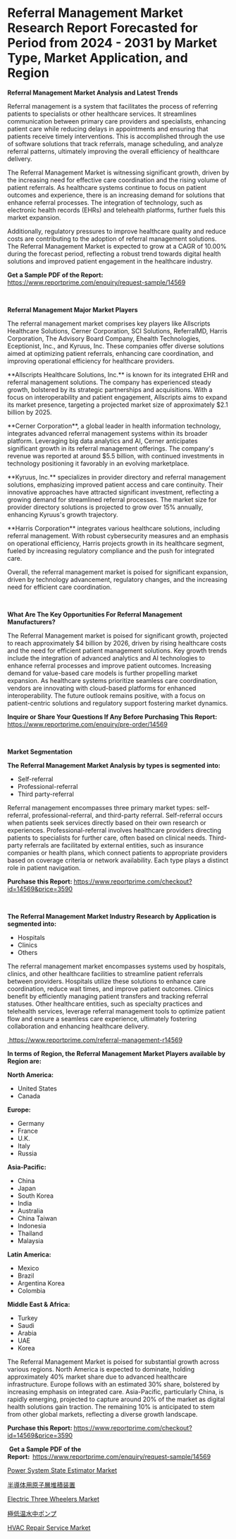 <p><h1>Referral Management Market Research Report Forecasted for Period from 2024 -  2031 by Market Type, Market Application, and Region</h1></p><p><strong>Referral Management Market Analysis and Latest Trends</strong></p>
<p><p>Referral management is a system that facilitates the process of referring patients to specialists or other healthcare services. It streamlines communication between primary care providers and specialists, enhancing patient care while reducing delays in appointments and ensuring that patients receive timely interventions. This is accomplished through the use of software solutions that track referrals, manage scheduling, and analyze referral patterns, ultimately improving the overall efficiency of healthcare delivery.</p><p>The Referral Management Market is witnessing significant growth, driven by the increasing need for effective care coordination and the rising volume of patient referrals. As healthcare systems continue to focus on patient outcomes and experience, there is an increasing demand for solutions that enhance referral processes. The integration of technology, such as electronic health records (EHRs) and telehealth platforms, further fuels this market expansion.</p><p>Additionally, regulatory pressures to improve healthcare quality and reduce costs are contributing to the adoption of referral management solutions. The Referral Management Market is expected to grow at a CAGR of 10.00% during the forecast period, reflecting a robust trend towards digital health solutions and improved patient engagement in the healthcare industry.</p></p>
<p><strong>Get a Sample PDF of the Report:&nbsp;</strong> <a href="https://www.reportprime.com/enquiry/request-sample/14569">https://www.reportprime.com/enquiry/request-sample/14569</a></p>
<p>&nbsp;</p>
<p><strong>Referral Management Major Market Players</strong></p>
<p><p>The referral management market comprises key players like Allscripts Healthcare Solutions, Cerner Corporation, SCI Solutions, ReferralMD, Harris Corporation, The Advisory Board Company, Ehealth Technologies, Eceptionist, Inc., and Kyruus, Inc. These companies offer diverse solutions aimed at optimizing patient referrals, enhancing care coordination, and improving operational efficiency for healthcare providers.</p><p>**Allscripts Healthcare Solutions, Inc.** is known for its integrated EHR and referral management solutions. The company has experienced steady growth, bolstered by its strategic partnerships and acquisitions. With a focus on interoperability and patient engagement, Allscripts aims to expand its market presence, targeting a projected market size of approximately $2.1 billion by 2025.</p><p>**Cerner Corporation**, a global leader in health information technology, integrates advanced referral management systems within its broader platform. Leveraging big data analytics and AI, Cerner anticipates significant growth in its referral management offerings. The company's revenue was reported at around $5.5 billion, with continued investments in technology positioning it favorably in an evolving marketplace.</p><p>**Kyruus, Inc.** specializes in provider directory and referral management solutions, emphasizing improved patient access and care continuity. Their innovative approaches have attracted significant investment, reflecting a growing demand for streamlined referral processes. The market size for provider directory solutions is projected to grow over 15% annually, enhancing Kyruus's growth trajectory.</p><p>**Harris Corporation** integrates various healthcare solutions, including referral management. With robust cybersecurity measures and an emphasis on operational efficiency, Harris projects growth in its healthcare segment, fueled by increasing regulatory compliance and the push for integrated care.</p><p>Overall, the referral management market is poised for significant expansion, driven by technology advancement, regulatory changes, and the increasing need for efficient care coordination.</p></p>
<p>&nbsp;</p>
<p><strong>What Are The Key Opportunities For Referral Management Manufacturers?</strong></p>
<p><p>The Referral Management market is poised for significant growth, projected to reach approximately $4 billion by 2026, driven by rising healthcare costs and the need for efficient patient management solutions. Key growth trends include the integration of advanced analytics and AI technologies to enhance referral processes and improve patient outcomes. Increasing demand for value-based care models is further propelling market expansion. As healthcare systems prioritize seamless care coordination, vendors are innovating with cloud-based platforms for enhanced interoperability. The future outlook remains positive, with a focus on patient-centric solutions and regulatory support fostering market dynamics.</p></p>
<p><strong>Inquire or Share Your Questions If Any Before Purchasing This Report:</strong> <a href="https://www.reportprime.com/enquiry/pre-order/14569">https://www.reportprime.com/enquiry/pre-order/14569</a></p>
<p>&nbsp;</p>
<p><strong>Market Segmentation</strong></p>
<p><strong>The Referral Management Market Analysis by types is segmented into:</strong></p>
<p><ul><li>Self-referral</li><li>Professional-referral</li><li>Third party-referral</li></ul></p>
<p><p>Referral management encompasses three primary market types: self-referral, professional-referral, and third-party referral. Self-referral occurs when patients seek services directly based on their own research or experiences. Professional-referral involves healthcare providers directing patients to specialists for further care, often based on clinical needs. Third-party referrals are facilitated by external entities, such as insurance companies or health plans, which connect patients to appropriate providers based on coverage criteria or network availability. Each type plays a distinct role in patient navigation.</p></p>
<p><strong>Purchase this Report:&nbsp;</strong><a href="https://www.reportprime.com/checkout?id=14569&price=3590">https://www.reportprime.com/checkout?id=14569&price=3590</a></p>
<p>&nbsp;</p>
<p><strong>The Referral Management Market Industry Research by Application is segmented into:</strong></p>
<p><ul><li>Hospitals</li><li>Clinics</li><li>Others</li></ul></p>
<p><p>The referral management market encompasses systems used by hospitals, clinics, and other healthcare facilities to streamline patient referrals between providers. Hospitals utilize these solutions to enhance care coordination, reduce wait times, and improve patient outcomes. Clinics benefit by efficiently managing patient transfers and tracking referral statuses. Other healthcare entities, such as specialty practices and telehealth services, leverage referral management tools to optimize patient flow and ensure a seamless care experience, ultimately fostering collaboration and enhancing healthcare delivery.</p></p>
<p><a href="https://www.reportprime.com/referral-management-r14569">&nbsp;https://www.reportprime.com/referral-management-r14569</a></p>
<p><strong>In terms of Region, the Referral Management Market Players available by Region are:</strong></p>
<p>
    <p> <strong> North America: </strong>
        <ul>
            <li>United States</li>
            <li>Canada</li>
        </ul>
        </p> 
    <p> <strong> Europe: </strong>
        <ul>
            <li>Germany</li>
            <li>France</li>
            <li>U.K.</li>
            <li>Italy</li>
            <li>Russia</li>
        </ul>
        </p> 
    <p> <strong> Asia-Pacific: </strong>
        <ul>
            <li>China</li>
            <li>Japan</li>
            <li>South Korea</li>
            <li>India</li>
            <li>Australia</li>
            <li>China Taiwan</li>
            <li>Indonesia</li>
            <li>Thailand</li>
            <li>Malaysia</li>
        </ul>
        </p> 
    <p> <strong> Latin America: </strong>
        <ul>
            <li>Mexico</li>
            <li>Brazil</li>
            <li>Argentina Korea</li>
            <li>Colombia</li>
        </ul>
        </p> 
    <p> <strong> Middle East & Africa: </strong>
        <ul>
            <li>Turkey</li>
            <li>Saudi</li>
            <li>Arabia</li>
            <li>UAE</li>
            <li>Korea</li>
        </ul>
    </p>
    </p>
<p><p>The Referral Management Market is poised for substantial growth across various regions. North America is expected to dominate, holding approximately 40% market share due to advanced healthcare infrastructure. Europe follows with an estimated 30% share, bolstered by increasing emphasis on integrated care. Asia-Pacific, particularly China, is rapidly emerging, projected to capture around 20% of the market as digital health solutions gain traction. The remaining 10% is anticipated to stem from other global markets, reflecting a diverse growth landscape.</p></p>
<p><strong>Purchase this Report: </strong><a href="https://www.reportprime.com/checkout?id=14569&price=3590">https://www.reportprime.com/checkout?id=14569&price=3590</a></p>
<p>&nbsp;<strong>Get a Sample PDF of the Report:&nbsp;&nbsp;</strong><a href="https://www.reportprime.com/enquiry/request-sample/14569">https://www.reportprime.com/enquiry/request-sample/14569</a></p>
<p><strong></strong></p>
<p><p><a href="https://www.linkedin.com/pulse/power-system-state-estimator-market-trends-focusing-insight-oc5te?trackingId=rgZPIA06QmuSL8jgEwWKsg%3D%3D">Power System State Estimator Market</a></p><p><a href="https://medium.com/@berryguann/atomic-layer-deposition-equipment-for-semiconductor-market-%E3%81%AF-%E3%82%B3%E3%82%B9%E3%83%88%E7%AE%A1%E7%90%86%E3%81%A8%E5%8A%B9%E7%8E%87%E5%90%91%E4%B8%8A%E3%82%92%E5%84%AA%E5%85%88%E3%81%97%E3%81%BE%E3%81%99-e4d62b8ce621">半導体用原子層堆積装置</a></p><p><a href="https://medium.com/@sagorhossaincs33_80453/the-global-electric-three-wheelers-market-is-expected-to-witness-a-compound-annual-growth-rate-18c13616351a">Electric Three Wheelers Market</a></p><p><a href="https://medium.com/@berryguann/cryogenic-submerged-pump-market-%E3%81%AE%E3%82%B0%E3%83%AD%E3%83%BC%E3%83%90%E3%83%AB%E5%B8%82%E5%A0%B4%E6%A6%82%E8%A6%81%E3%81%AF-%E4%B8%96%E7%95%8C%E3%81%8A%E3%82%88%E3%81%B3%E4%B8%BB%E8%A6%81%E5%B8%82%E5%A0%B4%E3%81%AB%E3%81%8A%E3%81%91%E3%82%8B%E6%A5%AD%E7%95%8C%E3%81%AB%E5%BD%B1%E9%9F%BF%E3%82%92%E4%B8%8E%E3%81%88%E3%82%8B%E4%B8%BB%E8%A6%81%E3%81%AA%E3%83%88%E3%83%AC%E3%83%B3%E3%83%89%E3%81%AB%E3%81%A4%E3%81%84%E3%81%A6-%E7%8B%AC%E8%87%AA%E3%81%AE%E8%A6%96%E7%82%B9%E3%82%92%E6%8F%90%E4%BE%9B%E3%81%97%E3%81%BE%E3%81%99-a2945c178c89">極低温水中ポンプ</a></p><p><a href="https://www.linkedin.com/pulse/emerging-market-trends-regional-analysis-hvac-repair-service-udmrf?trackingId=1g%2BCtIW%2BQ8%2B05Lb3sdQkHQ%3D%3D">HVAC Repair Service Market</a></p></p>